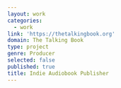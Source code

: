 ```yaml
---
layout: work
categories:
  - work
link: 'https://thetalkingbook.org'
domain: The Talking Book
type: project
genre: Producer
selected: false
published: true
title: Indie Audiobook Publisher
---
```

